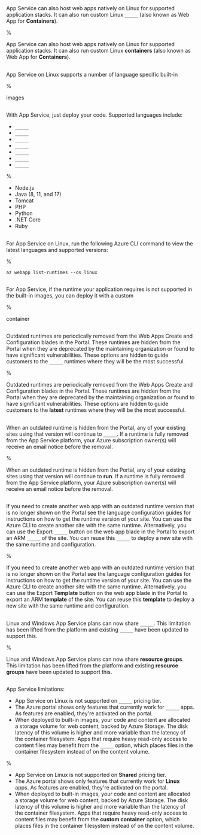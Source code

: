 ##

App Service can also host web apps natively on Linux for supported application stacks. It can also run custom Linux `_____` (also known as Web App for **Containers**).

%

App Service can also host web apps natively on Linux for supported application stacks. It can also run custom Linux **containers** (also known as Web App for **Containers**).

##

App Service on Linux supports a number of language specific built-in

%

images

##

With App Service, just deploy your code. Supported languages include:

- `_____`
- `_____`
- `_____`
- `_____`
- `_____`
- `_____`
- `_____`

%

- Node.js
- Java (8, 11, and 17)
- Tomcat
- PHP
- Python
- .NET Core
- Ruby

##

For App Service on Linux, run the following Azure CLI command to view the latest languages and supported versions:

%

`az webapp list-runtimes --os linux `

##

For App Service, if the runtime your application requires is not supported in the built-in images, you can deploy it with a custom

%

container

##

Outdated runtimes are periodically removed from the Web Apps Create and Configuration blades in the Portal. These runtimes are hidden from the Portal when they are deprecated by the maintaining organization or found to have significant vulnerabilities. These options are hidden to guide customers to the `_____` runtimes where they will be the most successful.

%

Outdated runtimes are periodically removed from the Web Apps Create and Configuration blades in the Portal. These runtimes are hidden from the Portal when they are deprecated by the maintaining organization or found to have significant vulnerabilities. These options are hidden to guide customers to the **latest** runtimes where they will be the most successful.

##

When an outdated runtime is hidden from the Portal, any of your existing sites using that version will continue to `_____`. If a runtime is fully removed from the App Service platform, your Azure subscription owner(s) will receive an email notice before the removal.

%

When an outdated runtime is hidden from the Portal, any of your existing sites using that version will continue to **run**. If a runtime is fully removed from the App Service platform, your Azure subscription owner(s) will receive an email notice before the removal.

##

If you need to create another web app with an outdated runtime version that is no longer shown on the Portal see the language configuration guides for instructions on how to get the runtime version of your site. You can use the Azure CLI to create another site with the same runtime. Alternatively, you can use the Export `_____` button on the web app blade in the Portal to export an ARM `_____` of the site. You can reuse this `_____` to deploy a new site with the same runtime and configuration.

%

If you need to create another web app with an outdated runtime version that is no longer shown on the Portal see the language configuration guides for instructions on how to get the runtime version of your site. You can use the Azure CLI to create another site with the same runtime. Alternatively, you can use the Export **Template** button on the web app blade in the Portal to export an ARM **template** of the site. You can reuse this **template** to deploy a new site with the same runtime and configuration.

##

Linux and Windows App Service plans can now share `_____`. This limitation has been lifted from the platform and existing `_____` have been updated to support this.

%

Linux and Windows App Service plans can now share **resource groups**. This limitation has been lifted from the platform and existing **resource groups** have been updated to support this.

##

App Service limitations:

- App Service on Linux is not supported on `_____` pricing tier.
- The Azure portal shows only features that currently work for `_____` apps. As features are enabled, they're activated on the portal.
- When deployed to built-in images, your code and content are allocated a storage volume for web content, backed by Azure Storage. The disk latency of this volume is higher and more variable than the latency of the container filesystem. Apps that require heavy read-only access to content files may benefit from the `_____` option, which places files in the container filesystem instead of on the content volume.

%

- App Service on Linux is not supported on **Shared** pricing tier.
- The Azure portal shows only features that currently work for **Linux** apps. As features are enabled, they're activated on the portal.
- When deployed to built-in images, your code and content are allocated a storage volume for web content, backed by Azure Storage. The disk latency of this volume is higher and more variable than the latency of the container filesystem. Apps that require heavy read-only access to content files may benefit from the **custom container** option, which places files in the container filesystem instead of on the content volume.
